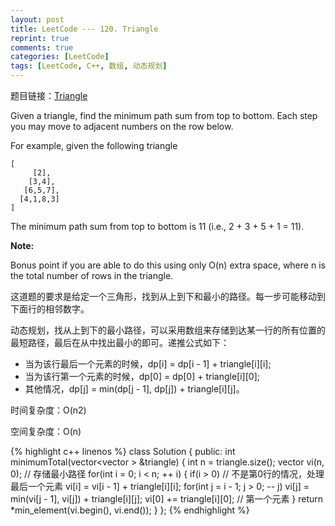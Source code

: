 ```yaml
---
layout: post
title: LeetCode --- 120. Triangle
reprint: true
comments: true
categories: [LeetCode]
tags: [LeetCode, C++, 数组, 动态规划]
---
```



题目链接：[Triangle](https://oj.leetcode.com/problems/triangle/ ) 

Given a triangle, find the minimum path sum from top to bottom. Each step you may move to adjacent numbers on the row below. 

For example, given the following triangle 

    [ 
         [2], 
        [3,4], 
       [6,5,7], 
      [4,1,8,3] 
    ] 

The minimum path sum from top to bottom is 11 (i.e., 2 + 3 + 5 + 1 = 11). 

**Note:**

Bonus point if you are able to do this using only O(n) extra space, where n is the total number of rows in the triangle. 

这道题的要求是给定一个三角形，找到从上到下和最小的路径。每一步可能移动到下面行的相邻数字。

动态规划，找从上到下的最小路径，可以采用数组来存储到达某一行的所有位置的最短路径，最后在从中找出最小的即可。递推公式如下：

* 当为该行最后一个元素的时候，dp[i] = dp[i - 1] + triangle[i][i];
* 当为该行第一个元素的时候，dp[0] = dp[0] + triangle[i][0];
* 其他情况，dp[j] = min(dp[j - 1], dp[j]) + triangle[i][j]。

时间复杂度：O(n2)

空间复杂度：O(n)

{% highlight c++ linenos %}
class Solution
{
public:
    int minimumTotal(vector<vector<int> > &triangle)
    {
        int n = triangle.size();
        vector<int> vi(n, 0); // 存储最小路径
        for(int i = 0; i < n; ++ i)
        {
            if(i > 0) // 不是第0行的情况，处理最后一个元素
                vi[i] = vi[i - 1] + triangle[i][i];
            for(int j = i - 1; j > 0; -- j)
                vi[j] = min(vi[j - 1], vi[j]) + triangle[i][j];
            vi[0] += triangle[i][0]; // 第一个元素
        }
        return *min_element(vi.begin(), vi.end());
    }
};
{% endhighlight %}
